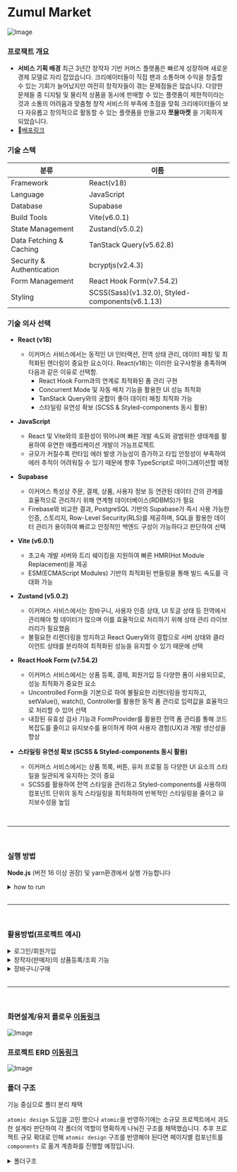 # Zumul Market
![Image](https://github.com/user-attachments/assets/a333d329-f1aa-4d69-966f-8b52e3693b52)

### 프로잭트 개요
- **서비스 기획 배경**
 최근 3년간 창작자 기반 커머스 플랫폼은 빠르게 성장하며 새로운 경제 모델로 자리 잡았습니다. 크리에이터들이 직접 팬과 소통하며 수익을 창출할 수 있는 기회가 늘어났지만 여전히 창작자들이 겪는 문제점들은 많습니다. 다양한 문제들 중
디지털 및 물리적 상품을 동시에 판매할 수 있는 플랫폼이 제한적이라는 것과 소통의 어려움과 맞춤형 창작 서비스의 부족에 초점을 맞춰 크리에이터들이 보다 자유롭고 창의적으로 활동할 수 있는 플랫폼을 만들고자 **쪼물마켓** 을 기획하게 되었습니다.
- 📃[배포링크](https://zumul-market-git-main-alrangs-projects.vercel.app/)


### 기술 스텍
|분류|이름|
|---|---|
|Framework|React(v18)|
|Language|JavaScript|
|Database|Supabase|
|Build Tools|Vite(v6.0.1)|
|State Management|Zustand(v5.0.2)|
|Data Fetching & Caching|TanStack Query(v5.62.8)|
|Security & Authentication|bcryptjs(v2.4.3)|
|Form Management|React Hook Form(v7.54.2)|
|Styling|SCSS(Sass)(v1.32.0), Styled-components(v6.1.13)|

### 기술 의사 선택
- **React (v18)**
    - 이커머스 서비스에서는 동적인 UI 인터랙션, 전역 상태 관리, 데이터 페칭 및 최적화된 렌더링이 중요한 요소이다. React(v18)는 이러한 요구사항을 충족하며 다음과 같은 이유로 선택함.
        - React Hook Form과의 연계로 최적화된 폼 관리 구현
        - Concurrent Mode 및 자동 배치 기능을 활용한 UI 성능 최적화
        - TanStack Query와의 궁합이 좋아 데이터 패칭 최적화 가능
        - 스타일링 유연성 확보 (SCSS & Styled-components 동시 활용)

- **JavaScript**
    - React 및 Vite와의 호환성이 뛰어나며 빠른 개발 속도와 광범위한 생태계를 활용하여 유연한 애플리케이션 개발이 가능프로젝트 
    - 규모가 커질수록 런타임 에러 발생 가능성이 증가하고 타입 안정성이 부족하여 에러 추적이 어려워질 수 있기 때문에 향후 TypeScript로 마이그레이션할 예정

- **Supabase**
    - 이커머스 특성상 주문, 결제, 상품, 사용자 정보 등 연관된 데이터 간의 관계를 효율적으로 관리하기 위해 연계형 데이터베이스(RDBMS)가 필요
    - Firebase와 비교한 결과, PostgreSQL 기반의 Supabase가 즉시 사용 가능한 인증, 스토리지, Row-Level Security(RLS)를 제공하며, SQL을 활용한 데이터 관리가 용이하여 빠르고 안정적인 백엔드 구성이 가능하다고 판단하여 선택

- **Vite (v6.0.1)**
    - 초고속 개발 서버와 트리 쉐이킹을 지원하여 빠른 HMR(Hot Module Replacement)을 제공
    - ESM(ECMAScript Modules) 기반의 최적화된 번들링을 통해 빌드 속도를 극대화 가능
    
- **Zustand (v5.0.2)**
    - 이커머스 서비스에서는 장바구니, 사용자 인증 상태, UI 토글 상태 등 전역에서 관리해야 할 데이터가 많으며 이를 효율적으로 처리하기 위해 상태 관리 라이브러리가 필요했음
    - 불필요한 리렌더링을 방지하고 React Query와의 결합으로 서버 상태와 클라이언트 상태를 분리하여 최적화된 성능을 유지할 수 있기 때문에 선택
- **React Hook Form (v7.54.2)**
    - 이커머스 서비스에서는 상품 등록, 결제, 회원가입 등 다양한 폼이 사용되므로, 성능 최적화가 중요한 요소
    - Uncontrolled Form을 기본으로 하여 불필요한 리렌더링을 방지하고, setValue(), watch(), Controller를 활용한 동적 폼 관리로 입력값을 효율적으로 처리할 수 있어 선택
    - 내장된 유효성 검사 기능과 FormProvider를 활용한 전역 폼 관리를 통해 코드 복잡도를 줄이고 유지보수를 용이하게 하여 사용자 경험(UX)과 개발 생산성을 향상 
- **스타일링 유연성 확보 (SCSS & Styled-components 동시 활용)**
    - 이커머스 서비스에서는 상품 목록, 버튼, 유저 프로필 등 다양한 UI 요소의 스타일을 일관되게 유지하는 것이 중요
    - SCSS를 활용하여 전역 스타일을 관리하고 Styled-components를 사용하여 컴포넌트 단위의 동적 스타일링을 최적화하여 반복적인 스타일링을 줄이고 유지보수성을 높임

</br>

- - - 

</br>

### 실행 방법

**Node.js** (버전 16 이상 권장) 및 yarn환경에서 실행 가능합니다
<details>
  <summary>how to run</summary>
  <!-- 내용 -->
      1. 이 저장소를 복제하세요
    
    ```bash
    git clone https://github.com/alrang0929/zumul-market-rere.git
    ```
    
    2. 프로젝트 디렉토리로 이동합니다
    
    ```bash
    cd zumul-app
    ```
    
    3. 의존성을 설치합니다
    
    ```bash
    yarn
    ```
    
    4. 개발 서버를 실행합니다
    
    ```bash
    yarn dev
    ```
</details>

</br>

- - - 

</br>

### 활용방법(프로젝트 예시)

<details>
 
  <summary>로그인/회원가입</summary>
  
  <!-- 내용 -->
  - 회원가입 시 **창작자(판매자)와 팬(소비자, 일반 회원)** 중 하나를 선택하면, 선택한 유형에 따라 **권한과 기능**이 제공됩니다.
  - 사용자를 팬(Fan)과 창작자(Creator)로 구분하여 권한을 관리
  - 창작자만 상품 등록 및 판매 관리 페이지 접근 가능
  - 팬은 상품 검색 및 구매 기능만 이용 가능
  
![Image](https://github.com/user-attachments/assets/a79cf771-3df9-4fa4-b7f5-19d7476cec31)
  
</details>



<details>
 
  <summary>창작자(판매자)의 상품등록/조회 기능</summary>
 
  <!-- 내용 -->
  
   ##### 📌핵심 기능
 - React Hook Form을 활용한 상품 입력 및 유효성 검사 적용
 - 상품 옵션을 동적으로 추가 및 삭제 가능 (useOptionHandler 활용)
 - 대표 이미지 및 상세 이미지를 WebP 변환 후 Supabase Storage에 저장하여 로딩 최적화
 - Supabase DB에 상품 데이터 저장 후, 등록 완료 시 창작자 관리 페이지로 이동

  ##### 상품 입력 및 유효성 검사
  **상품 등록** 
-  React Hook Form을 사용하여 입력 필드의 상태 관리와 Controller로 상품명, 카테고리, 가격, 재고 등의 입력값을 검증
- 옵션 추가/삭제 기능을 적용하여 동적인 상품 옵션 관리 가능
- Supabase DB와 연동하여 상품 등록 및 조회

- Controller로 상품명, 카테고리, 가격, 재고 등의 입력값을 검증
- 
![Image](https://github.com/user-attachments/assets/ccd9dfeb-6418-46f4-83ea-d204eea5768e)

<details>
 
  <summary>구현코드</summary>

  ``` javascript
const { handleSubmit, setValue, getValues, control, register } = useForm({
  defaultValues: {
    title: '',
    category: 'handmade',
    sell_start: '',
    sell_end: '',
    stock: 0,
    price: 0,
    shipping_fee: 0,
    document: '',
    title_image: null,
    uploadedDetailImages: null,
    sellStatus: false,
    uploadedPaths: [],
  },
});

// 상품명 입력 유효성 검사 적용
<Controller
  name="title"
  control={control}
  rules={{
    required: '상품명을 입력해주세요',
    minLength: 5,
    maxLength: 20,
  }}
  render={({ field, fieldState }) => (
    <InputBox
      {...field}
      type="text"
      placeholder="상품명을 입력해주세요"
      className={fieldState.error ? 'error' : ''}
    />
  )}
/>


```
</details>
     
</details>

<details>
 
  <summary>장바구니/구매 </summary>
  
  <!-- 내용 -->
 
 ##### 📌핵심 기능
 
- Zustand를 활용하여 장바구니 데이터를 전역 상태로 관리
- React Query를 활용한 자동 동기화 및 API 요청 최적화 (invalidateQueries() 적용)
- Supabase Storage를 활용하여 새로고침 시에도 장바구니 데이터 유지

 
- 로그인하지 않은 경우: 알림 팝업을 표시
        <img width="2503" alt="Image" src="https://github.com/user-attachments/assets/dd5c2c1d-830c-469d-a89f-1d1f9079a69a" />
    
- 로그인을 한 경우: `handleAddToCartg`함수를 호출하여 cart DB에 저장
![Image](https://github.com/user-attachments/assets/0cd2f5b4-3c6a-4b05-a413-525a39891567)

</details>

</br>

- - - 

</br>


### 화면설계/유저 플로우 [이동링크](https://www.figma.com/design/ZuHIjGrhASbvrYKbIHKHXk/%EC%AA%BC%EB%AC%BC%EB%A7%88%EC%BC%93_%ED%99%94%EB%A9%B4%EC%84%A4%EA%B3%84%EC%84%9C_ver241218?node-id=32-99&t=n3FhKS3jvT6imT7Q-1)
![Image](https://github.com/user-attachments/assets/63e18f1a-881e-42a1-a38c-77b73f134b7a)

### 프로젝트 ERD [이동링크](https://drawsql.app/teams/-2680/diagrams/zumulmarket/embed)
![Image](https://github.com/user-attachments/assets/6c40c23e-2803-4014-bf6a-ebe795bcb48f)

### 폴더 구조

기능 중심으로 폴더 분리 채택

`atomic design` 도입을 고민 했으나 `atomic`을 반영하기에는 소규모 프로젝트에서 과도한 설계라 판단하여 각 폴더의 역할이 명확하게 나눠진 구조를 채택했습니다.
추후 프로젝트 규모 확대로 인해 `atomic design` 구조를 반영해야 된다면 페이지별 컴포넌트를 `components` 로 옮겨 계층화를 진행할 예정입니다.
<details>
<summary>폴더구조</summary>
  
```
    src/
    ├── api/
    ├──── auth/            
    │     └── loginUsers.js                           
    ├── common/
    │   └── SubTitle.jsx      
    ├── store/       
    ├──── auth/            
    │     └── useStore.js      
    ├── layouts/                  
    │   ├── MainLayout.jsx          
    │   └── AuthLayout.jsx         
    ├── pages/                   
    │   ├── Home/                  
    │   ├── Login/                
    │   └── Signup/               
    ├── stores/                   
    │   └── useStore.js 
    ├── styles/                    
    │   ├── globals.css          
    │   └── components.css    
    ├── utils/                      
    │   └── orderUtils.js           
    ├── App.jsx                    
    ├── main.jsx                  
    └── index.html          

```
</details>
